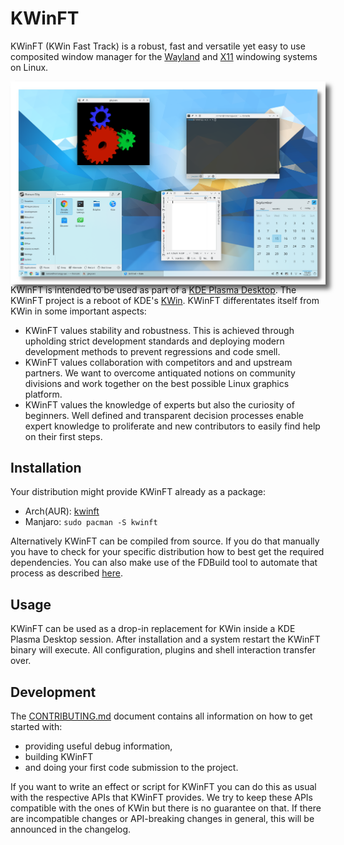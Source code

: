 # KWinFT

KWinFT (KWin Fast Track) is a robust, fast and versatile yet
easy to use composited window manager for the
[Wayland](https://wayland.freedesktop.org/) and
[X11](https://en.wikipedia.org/wiki/X_Window_System)
windowing systems on Linux.

<p>
  <div align="center">
    <img style="float:left;box-shadow: 7px 7px 7px #666666;" src="docs/assets/desktop-screenshot.png"
         alt="KWinFT Plasma Wayland session"
         width="800">
  </div>
</p>
<br>

KWinFT is intended to be used as part of a
[KDE Plasma Desktop](https://kde.org/plasma-desktop/).
The KWinFT project is a reboot of KDE's
[KWin](https://en.wikipedia.org/wiki/KWin).
KWinFT differentates itself from KWin in some important aspects:
* KWinFT values stability and robustness.
  This is achieved through upholding strict development standards
  and deploying modern development methods to prevent regressions and code smell.
* KWinFT values collaboration with competitors and and upstream partners.
  We want to overcome antiquated notions on community divisions
  and work together on the best possible Linux graphics platform.
* KWinFT values the knowledge of experts but also the curiosity of beginners.
  Well defined and transparent decision processes enable expert knowledge to proliferate
  and new contributors to easily find help on their first steps.

## Installation
Your distribution might provide KWinFT already as a package:
  * Arch(AUR): [kwinft](https://aur.archlinux.org/packages/kwinft)
  * Manjaro: `sudo pacman -S kwinft`

Alternatively KWinFT can be compiled from source.
If you do that manually you have to check for your specific distribution
how to best get the required dependencies.
You can also make use of the FDBuild tool to automate that process as described
[here](CONTRIBUTING.md#compiling).

## Usage
KWinFT can be used as a drop-in replacement for KWin inside a KDE Plasma Desktop session.
After installation and a system restart the KWinFT binary will execute.
All configuration, plugins and shell interaction transfer over.

## Development
The [CONTRIBUTING.md](CONTRIBUTING.md) document contains all information
on how to get started with:
* providing useful debug information,
* building KWinFT
* and doing your first code submission to the project.

If you want to write an effect or script for KWinFT
you can do this as usual with the respective APIs that KWinFT provides.
We try to keep these APIs compatible with the ones of KWin
but there is no guarantee on that.
If there are incompatible changes or API-breaking changes in general,
this will be announced in the changelog.
